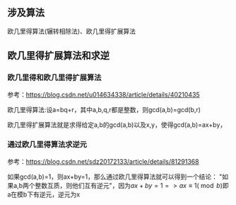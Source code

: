 ## 涉及算法

欧几里得算法(辗转相除法)、欧几里得扩展算法

## 欧几里得扩展算法和求逆

### 欧几里得和欧几里得扩展算法

参考：<https://blog.csdn.net/u014634338/article/details/40210435>

欧几里得算法:设a=bq+r，其中a,b,q,r都是整数，则gcd(a,b)=gcd(b,r)

欧几里得扩展算法就是求得给定a,b的gcd(a,b)以及x,y，使得gcd(a,b)=ax+by，

### 通过欧几里得算法求逆元

参考：<https://blog.csdn.net/sdz20172133/article/details/81291368>

如果gcd(a,b)=1，则ax+by=1，那么通过欧几里得算法就可以得到一个结论：
"如果a,b两个整数互质，则他们互有逆元"，因为$ax+by=1=>ax \equiv 1(\bmod b)$即a在模b下有逆元，逆元为x
